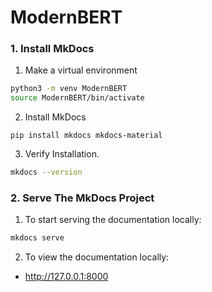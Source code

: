 # ModernBERT

### 1. Install MkDocs

1. Make a virtual environment

```bash
python3 -m venv ModernBERT
source ModernBERT/bin/activate
```

2. Install MkDocs

```
pip install mkdocs mkdocs-material
```

3. Verify Installation.
```bash
mkdocs --version
```

### 2. Serve The MkDocs Project

1. To start serving the documentation locally:
```bash
mkdocs serve
```

2. To view the documentation locally:
- http://127.0.0.1:8000